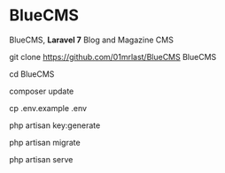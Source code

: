 # BlueCMS
 BlueCMS, <b>Laravel 7</b> Blog and Magazine CMS<br>
 
 
 
git clone https://github.com/01mrlast/BlueCMS BlueCMS

cd BlueCMS

composer update

cp .env.example .env

php artisan key:generate

php artisan migrate

php artisan serve
